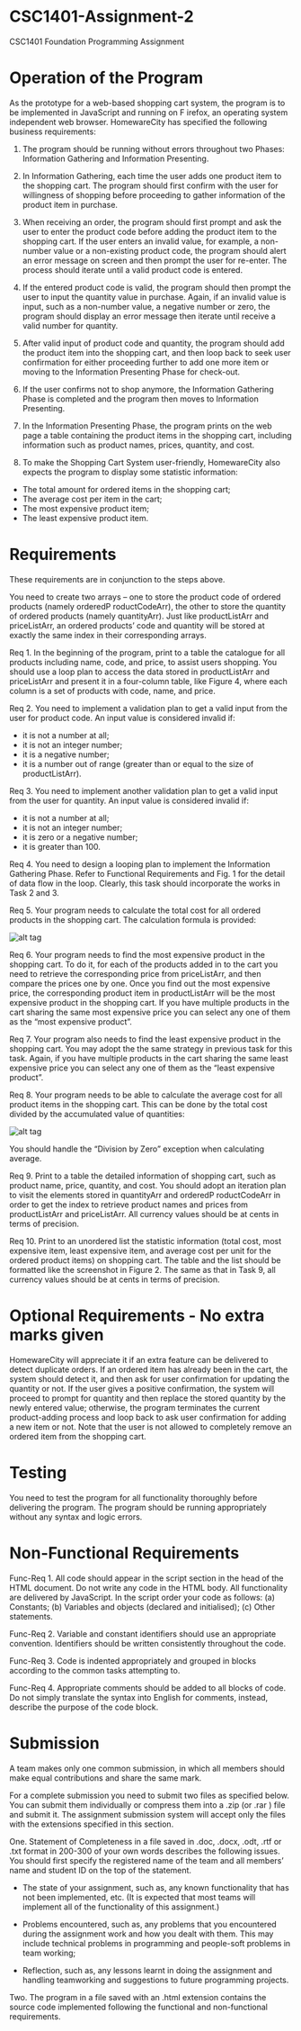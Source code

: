 # CSC1401-Assignment-2
CSC1401 Foundation Programming Assignment

# Operation of the Program
As the prototype for a web-based shopping cart system, the program is to be implemented in
JavaScript and running on F irefox, an operating system independent web browser. HomewareCity
has specified the following business requirements:
1. The program should be running without errors throughout two Phases: Information Gathering
and Information Presenting.

2. In Information Gathering, each time the user adds one product item to the shopping cart.
The program should first confirm with the user for willingness of shopping before proceeding
to gather information of the product item in purchase.

3. When receiving an order, the program should first prompt and ask the user to enter the
product code before adding the product item to the shopping cart. If the user enters an
invalid value, for example, a non-number value or a non-existing product code, the program
should alert an error message on screen and then prompt the user for re-enter. The process
should iterate until a valid product code is entered.

4. If the entered product code is valid, the program should then prompt the user to input the
quantity value in purchase. Again, if an invalid value is input, such as a non-number value,
a negative number or zero, the program should display an error message then iterate until
receive a valid number for quantity.

5. After valid input of product code and quantity, the program should add the product item
into the shopping cart, and then loop back to seek user confirmation for either proceeding
further to add one more item or moving to the Information Presenting Phase for check-out.
6. If the user confirms not to shop anymore, the Information Gathering Phase is completed and
the program then moves to Information Presenting.

7. In the Information Presenting Phase, the program prints on the web page a table containing
the product items in the shopping cart, including information such as product names, prices,
quantity, and cost.

8. To make the Shopping Cart System user-friendly, HomewareCity also expects the program
to display some statistic information:

* The total amount for ordered items in the shopping cart;
* The average cost per item in the cart;
* The most expensive product item;
* The least expensive product item.

# Requirements
These requirements are in conjunction to the steps above.

You need to create two arrays – one to store the product code of ordered products (namely
orderedP roductCodeArr), the other to store the quantity of ordered products (namely quantityArr).
Just like productListArr and priceListArr, an ordered products’ code and quantity will be stored
at exactly the same index in their corresponding arrays.

Req 1. In the beginning of the program, print to a table the catalogue for all products including name,
code, and price, to assist users shopping. You should use a loop plan to access the data stored in
productListArr and priceListArr and present it in a four-column table, like Figure 4, where each
column is a set of products with code, name, and price.

Req 2. You need to implement a validation plan to get a valid input from the user for product code. An
input value is considered invalid if:
* it is not a number at all;
* it is not an integer number;
* it is a negative number;
* it is a number out of range (greater than or equal to the size of productListArr).

Req 3. You need to implement another validation plan to get a valid input from the user for quantity. An
input value is considered invalid if:
* it is not a number at all;
* it is not an integer number;
* it is zero or a negative number;
* it is greater than 100.

Req 4. You need to design a looping plan to implement the Information Gathering Phase. Refer to Functional
Requirements and Fig. 1 for the detail of data flow in the loop. Clearly, this task should
incorporate the works in Task 2 and 3.

Req 5. Your program needs to calculate the total cost for all ordered products in the shopping cart. The
calculation formula is provided: 

![alt tag](https://i.imgur.com/omlUchO.jpg)

Req 6. Your program needs to find the most expensive product in the shopping cart. To do it, for each of the
products added in to the cart you need to retrieve the corresponding price from priceListArr, and
then compare the prices one by one. Once you find out the most expensive price, the corresponding
product item in productListArr will be the most expensive product in the shopping cart.
If you have multiple products in the cart sharing the same most expensive price you can select any
one of them as the “most expensive product”.

Req 7. Your program also needs to find the least expensive product in the shopping cart. You may adopt
the the same strategy in previous task for this task. Again, if you have multiple products in the
cart sharing the same least expensive price you can select any one of them as the “least expensive
product”.

Req 8. Your program needs to be able to calculate the average cost for all product items in the shopping
cart. This can be done by the total cost divided by the accumulated value of quantities:

![alt tag](https://i.imgur.com/e7aBaLp.jpg)

You should handle the “Division by Zero” exception when calculating average.

Req 9. Print to a table the detailed information of shopping cart, such as product name, price, quantity,
and cost. You should adopt an iteration plan to visit the elements stored in quantityArr and
orderedP roductCodeArr in order to get the index to retrieve product names and prices from
productListArr and priceListArr.
All currency values should be at cents in terms of precision.

Req 10. Print to an unordered list the statistic information (total cost, most expensive item, least expensive
item, and average cost per unit for the ordered product items) on shopping cart.
The table and the list should be formatted like the screenshot in Figure 2. The same as that in
Task 9, all currency values should be at cents in terms of precision.

# Optional Requirements - No extra marks given
HomewareCity will appreciate it if an extra feature can be delivered to detect duplicate orders. If
an ordered item has already been in the cart, the system should detect it, and then ask for user
confirmation for updating the quantity or not. If the user gives a positive confirmation, the system
will proceed to prompt for quantity and then replace the stored quantity by the newly entered
value; otherwise, the program terminates the current product-adding process and loop back to ask
user confirmation for adding a new item or not. Note that the user is not allowed to completely
remove an ordered item from the shopping cart.


# Testing
You need to test the program for all functionality thoroughly before delivering the program. The
program should be running appropriately without any syntax and logic errors.

# Non-Functional Requirements
Func-Req 1. All code should appear in the script section in the head of the HTML document. Do not
write any code in the HTML body. All functionality are delivered by JavaScript.
In the script order your code as follows:
(a) Constants;
(b) Variables and objects (declared and initialised);
(c) Other statements.

Func-Req 2. Variable and constant identifiers should use an appropriate convention. Identifiers should be
written consistently throughout the code.

Func-Req 3. Code is indented appropriately and grouped in blocks according to the common tasks attempting
to.

Func-Req 4. Appropriate comments should be added to all blocks of code. Do not simply translate the
syntax into English for comments, instead, describe the purpose of the code block.

# Submission
A team makes only one common submission, in which all members should make equal
contributions and share the same mark.

For a complete submission you need to submit two files as specified below. You can submit them
individually or compress them into a .zip (or .rar ) file and submit it. The assignment submission
system will accept only the files with the extensions specified in this section.

One. Statement of Completeness in a file saved in .doc, .docx, .odt, .rtf or .txt format in 200-300
of your own words describes the following issues. You should first specify the registered name
of the team and all members’ name and student ID on the top of the statement.

* The state of your assignment, such as, any known functionality that has not been
implemented, etc. (It is expected that most teams will implement all of the functionality
of this assignment.)

* Problems encountered, such as, any problems that you encountered during the assignment
work and how you dealt with them. This may include technical problems in
programming and people-soft problems in team working;

* Reflection, such as, any lessons learnt in doing the assignment and handling teamworking
and suggestions to future programming projects.

Two. The program in a file saved with an .html extension contains the source code implemented
following the functional and non-functional requirements.

